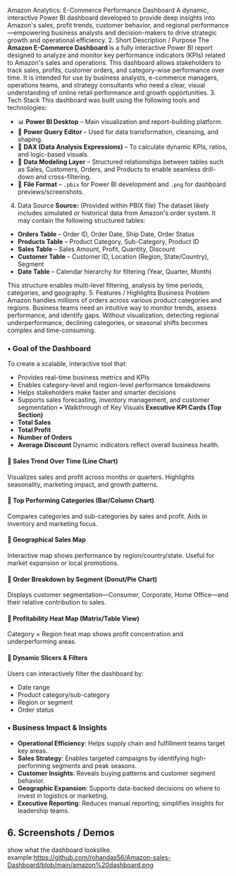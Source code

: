 Amazon Analytics: E-Commerce Performance Dashboard
A dynamic, interactive Power BI dashboard developed to provide deep insights into Amazon's sales, profit trends, customer behavior, and regional performance—empowering business analysts and decision-makers to drive strategic growth and operational efficiency.
2. Short Description / Purpose
The **Amazon E-Commerce Dashboard** is a fully interactive Power BI report designed to analyze and monitor key performance indicators (KPIs) related to Amazon's sales and operations. This dashboard allows stakeholders to track sales, profits, customer orders, and category-wise performance over time. It is intended for use by business analysts, e-commerce managers, operations teams, and strategy consultants who need a clear, visual understanding of online retail performance and growth opportunities.
 3. Tech Stack
This dashboard was built using the following tools and technologies:
* 📊 **Power BI Desktop** – Main visualization and report-building platform.
* 🔁 **Power Query Editor** – Used for data transformation, cleansing, and shaping.
* 🧠 **DAX (Data Analysis Expressions)** – To calculate dynamic KPIs, ratios, and logic-based visuals.
* 🧱 **Data Modeling Layer** – Structured relationships between tables such as Sales, Customers, Orders, and Products to enable seamless drill-down and cross-filtering.
* 📁 **File Format** – `.pbix` for Power BI development and `.png` for dashboard previews/screenshots.
 4. Data Source
**Source:** (Provided within PBIX file)
The dataset likely includes simulated or historical data from Amazon's order system. It may contain the following structured tables:
* **Orders Table** – Order ID, Order Date, Ship Date, Order Status
* **Products Table** – Product Category, Sub-Category, Product ID
* **Sales Table** – Sales Amount, Profit, Quantity, Discount
* **Customer Table** – Customer ID, Location (Region, State/Country), Segment
* **Date Table** – Calendar hierarchy for filtering (Year, Quarter, Month)

This structure enables multi-level filtering, analysis by time periods, categories, and geography.
 5. Features / Highlights
 Business Problem
Amazon handles millions of orders across various product categories and regions. Business teams need an intuitive way to monitor trends, assess performance, and identify gaps. Without visualization, detecting regional underperformance, declining categories, or seasonal shifts becomes complex and time-consuming.
### • Goal of the Dashboard
To create a scalable, interactive tool that:
* Provides real-time business metrics and KPIs
* Enables category-level and region-level performance breakdowns
* Helps stakeholders make faster and smarter decisions
* Supports sales forecasting, inventory management, and customer segmentation
 • Walkthrough of Key Visuals
**Executive KPI Cards (Top Section)**
* **Total Sales**
* **Total Profit**
* **Number of Orders**
* **Average Discount**
  Dynamic indicators reflect overall business health.
#### 🔹 **Sales Trend Over Time (Line Chart)**
Visualizes sales and profit across months or quarters. Highlights seasonality, marketing impact, and growth patterns.
#### 🔹 **Top Performing Categories (Bar/Column Chart)**
Compares categories and sub-categories by sales and profit. Aids in inventory and marketing focus.
#### 🔹 **Geographical Sales Map**
Interactive map shows performance by region/country/state. Useful for market expansion or local promotions.
#### 🔹 **Order Breakdown by Segment (Donut/Pie Chart)**
Displays customer segmentation—Consumer, Corporate, Home Office—and their relative contribution to sales.
#### 🔹 **Profitability Heat Map (Matrix/Table View)**
Category × Region heat map shows profit concentration and underperforming areas.
#### 🔹 **Dynamic Slicers & Filters**
Users can interactively filter the dashboard by:
* Date range
* Product category/sub-category
* Region or segment
* Order status
### • Business Impact & Insights
* **Operational Efficiency**: Helps supply chain and fulfillment teams target key areas.
* **Sales Strategy**: Enables targeted campaigns by identifying high-performing segments and peak seasons.
* **Customer Insights**: Reveals buying patterns and customer segment behavior.
* **Geographic Expansion**: Supports data-backed decisions on where to invest in logistics or marketing.
* **Executive Reporting**: Reduces manual reporting; simplifies insights for leadership teams.
## 6. Screenshots / Demos
show what the dashboard lookslike.
example:https://github.com/rohandas56/Amazon-sales-Dashboard/blob/main/amazon%20dashboard.png
